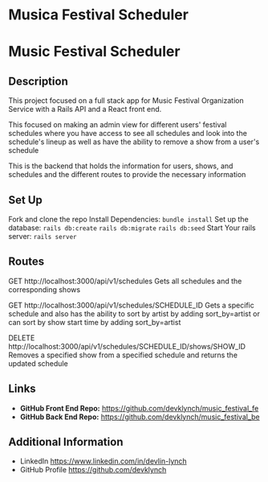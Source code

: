 # Musica Festival Scheduler

# Music Festival Scheduler

## Description

This project focused on a full stack app for Music Festival Organization Service with a Rails API and a React front end.

This focused on making an admin view for different users' festival schedules where you have access to see all schedules and look into the schedule's lineup as well as have the ability to remove a show from a user's schedule

This is the backend that holds the information for users, shows, and schedules and the different routes to provide the necessary information

## Set Up

Fork and clone the repo
Install Dependencies:
`bundle install`
Set up the database:
`rails db:create`
`rails db:migrate`
`rails db:seed`
Start Your rails server:
`rails server`

## Routes

GET http://localhost:3000/api/v1/schedules
Gets all schedules and the corresponding shows

GET http://localhost:3000/api/v1/schedules/SCHEDULE_ID
Gets a specific schedule and also has the ability to sort by artist by adding sort_by=artist or can sort by show start time by adding sort_by=artist

DELETE http://localhost:3000/api/v1/schedules/SCHEDULE_ID/shows/SHOW_ID
Removes a specified show from a specified schedule and returns the updated schedule

## Links

- **GitHub Front End Repo:** https://github.com/devklynch/music_festival_fe
- **GitHub Back End Repo:** https://github.com/devklynch/music_festival_be

## Additional Information

- LinkedIn https://www.linkedin.com/in/devlin-lynch
- GitHub Profile https://github.com/devklynch
